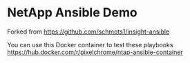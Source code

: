 # NetApp Ansible Demo

Forked from https://github.com/schmots1/insight-ansible

You can use this Docker container to test these playbooks https://hub.docker.com/r/pixelchrome/ntap-ansible-container

